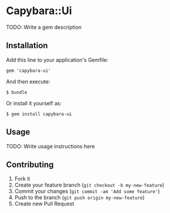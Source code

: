 # Capybara::Ui

TODO: Write a gem description

## Installation

Add this line to your application's Gemfile:

    gem 'capybara-ui'

And then execute:

    $ bundle

Or install it yourself as:

    $ gem install capybara-ui

## Usage

TODO: Write usage instructions here

## Contributing

1. Fork it
2. Create your feature branch (`git checkout -b my-new-feature`)
3. Commit your changes (`git commit -am 'Add some feature'`)
4. Push to the branch (`git push origin my-new-feature`)
5. Create new Pull Request
